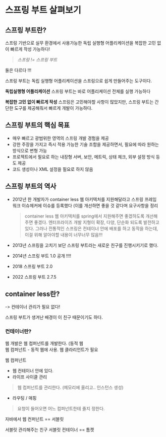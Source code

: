 # 스프링 부트 살펴보기
## 스프링 부트란?
스프링 기반으로 실무 환경에서 사용가능한 독립 실행형 어플리케이션을 복잡한 고민 없이 빠르게 작성 가능하다!

> *스프링 != 스프링 부트*

둘은 다르다 !!!

스프링 부트는 독립 실행형 어플리케이션을 스프링으로 쉽게 만들어주는 도구이다.

**독립실행형 어플리케이션**
스프링 부트는 바로 어플리케이션 전체를 실행 가능하다

**복잡한 고민 없이 빠르게 작성**
스프링은 고민해야할 사항이 많았지만, 스프링 부트는 간단한 도구를 제공해줘서 빠르게 개발이 가능하다.

## 스프링 부트의 핵심 목표
- 매우 빠르고 광범위한 영역의 스프링 개발 경험을 제공
- 강한 주장을 가지고 즉시 적용 가능한 기술 조합을 제공하면서, 필요에 따라 원하는 방식으로 변형 가능
- 프로젝트에서 필요로 하는 내장형 서버, 보안, 메트릭, 상태 체크, 외부 설정 방식 등도 제공
- 코드 생성이나 XML 설정을 필요로 하지 않음

## 스프링 부트의 역사

- 2012년 한 개발자가 container less 웹 아키텍처를 지원해달라고 스프링 프레임 워크 이슈체커에 이슈를 등록했다 (이를 개선하면 좋을 것 같다며 요구사항을 정리
  
  > container less 웹 아키텍처를 spring에서 지원해주면 좋겠하도록 개선해주면 좋겠다. 
  > 엔터프라이즈 개발 지형이 확장, 다양, 단순화 되도록 발전하고 있다. 
  > 그러나 전통적인 스프링은 컨테이너 안에 배포를 하고 동작을 하는데, 이걸 위해 알아야할 내용이 너무너무 많음!!!
  > 
  

- 2013년 스프링을 고치기 보단 스프링 부트라는 새로운 친구를 진행시키기로 했다.
- 2014년 스프링 부트 1.0 공개 !!!!
- 2018 스프링 부트 2.0
- 2022 스프링 부트 2.7.5 

## container less란?
-> 컨테이너 관리가 필요 없다!

스프링 부트가 생겨난 배경이 이 친구 때문이기도 하다.

### 컨테이너란?

웹 개발은 웹 컴퍼넌트를 개발한다. (동적 웹 <br/>
웹 컴퍼넌트 -  동적 웹에 사용. 웹 클라리언트가 필요 

웹 컴퍼넌트
- 웹 컨테이너 안에 있다.
- 라이프 사이클 관리
> 웹 컴퍼넌트를 관리한다. (메모리에 올리고.. 인스턴스 생성)
- 라우팅 / 매핑
> 요청이 들어오면 어느 컴퍼넌트한테 줄지 정한다.

자바에서 웹 컨퍼넌트 == 서블릿 

서블릿 관리해주는 친구 서블릿 컨테이너 == 톰켓


